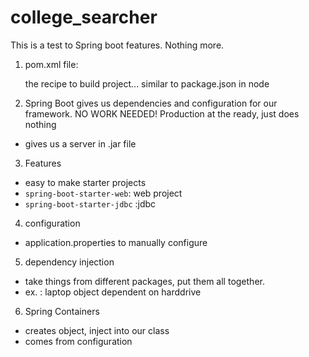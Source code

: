# college_searcher
This is a test to Spring boot features. Nothing more.

1. pom.xml file:

    the recipe to build project... similar to package.json in node
2. Spring Boot gives us dependencies and configuration for our framework. NO WORK NEEDED! Production at the ready, just does nothing    
-   gives us a server in .jar file

3. Features
- easy to make starter projects
- ```spring-boot-starter-web```: web project
- ```spring-boot-starter-jdbc``` :jdbc

4. configuration
- application.properties to manually configure

5. dependency injection
- take things from different packages, put them all together.
- ex. : laptop object dependent on harddrive

6. Spring Containers
- creates object, inject into our class
- comes from configuration


